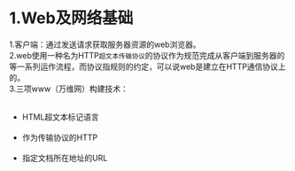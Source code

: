 
# 1.Web及网络基础 #
  1.客户端：通过发送请求获取服务器资源的web浏览器。<br/>
  2.web使用一种名为HTTP`超文本传输协议`的协议作为规范完成从客户端到服务器的等一系列运作流程，而协议指规则的约定，可以说web是建立在HTTP通信协议上的。<br/>
  3.三项www（万维网）构建技术：
    <ul>
    <li>HTML超文本标记语言</li>
    <li>作为传输协议的HTTP</li>
    <li>指定文档所在地址的URL</li>
